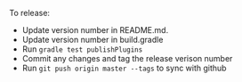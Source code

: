 To release:

* Update version number in README.md.
* Update version number in build.gradle
* Run `gradle test publishPlugins`
* Commit any changes and tag the release verison number
* Run `git push origin master --tags` to sync with github
